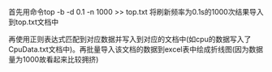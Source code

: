 首先用命令top -b -d 0.1 -n 1000 >> top.txt 将刷新频率为0.1s的1000次结果导入到top.txt文档中

再使用正则表达式匹配到对应数据并写入到对应的文档中(如cpu的数据写入了CpuData.txt文档中)。再批量导入该文档的数据到excel表中绘成折线图(因为数据量为1000故看起来比较拥挤)